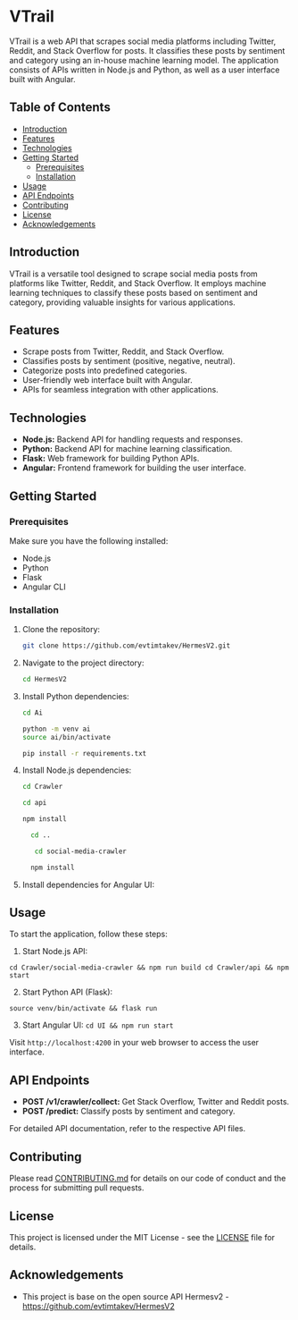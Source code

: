 # VTrail

VTrail is a web API that scrapes social media platforms including Twitter, Reddit, and Stack Overflow for posts. It classifies these posts by sentiment and category using an in-house machine learning model. The application consists of APIs written in Node.js and Python, as well as a user interface built with Angular.

## Table of Contents

- [Introduction](#introduction)
- [Features](#features)
- [Technologies](#technologies)
- [Getting Started](#getting-started)
  - [Prerequisites](#prerequisites)
  - [Installation](#installation)
- [Usage](#usage)
- [API Endpoints](#api-endpoints)
- [Contributing](#contributing)
- [License](#license)
- [Acknowledgements](#acknowledgements)

## Introduction

VTrail is a versatile tool designed to scrape social media posts from platforms like Twitter, Reddit, and Stack Overflow. It employs machine learning techniques to classify these posts based on sentiment and category, providing valuable insights for various applications.

## Features

- Scrape posts from Twitter, Reddit, and Stack Overflow.
- Classifies posts by sentiment (positive, negative, neutral).
- Categorize posts into predefined categories.
- User-friendly web interface built with Angular.
- APIs for seamless integration with other applications.

## Technologies

- **Node.js:** Backend API for handling requests and responses.
- **Python:** Backend API for machine learning classification.
- **Flask:** Web framework for building Python APIs.
- **Angular:** Frontend framework for building the user interface.

## Getting Started

### Prerequisites

Make sure you have the following installed:

- Node.js
- Python
- Flask
- Angular CLI

### Installation

1. Clone the repository:

    ```bash
    git clone https://github.com/evtimtakev/HermesV2.git
    ```

2. Navigate to the project directory:

    ```bash
    cd HermesV2
    ```

3. Install Python dependencies:

    ```bash
    cd Ai
    ```

    ```bash
   python -m venv ai
    source ai/bin/activate
    ```
   
    ```bash
    pip install -r requirements.txt
    ```

4. Install Node.js dependencies:
    ```bash
    cd Crawler
    ```

    ```bash
    cd api
    ```

    ```bash
    npm install
    ```

    ```bash
      cd ..
    ```
   ```bash
      cd social-media-crawler
    ```

    ```bash
      npm install
    ```

5. Install dependencies for Angular UI:


## Usage

To start the application, follow these steps:

1. Start Node.js API:

```cd Crawler/social-media-crawler && npm run build cd Crawler/api && npm start```


2. Start Python API (Flask):

```source venv/bin/activate && flask run```


3. Start Angular UI:
```cd UI && npm run start```


Visit `http://localhost:4200` in your web browser to access the user interface.

## API Endpoints

- **POST /v1/crawler/collect:** Get Stack Overflow, Twitter and Reddit posts.
- **POST /predict:** Classify posts by sentiment and category.

For detailed API documentation, refer to the respective API files.

## Contributing

Please read [CONTRIBUTING.md](CONTRIBUTING.md) for details on our code of conduct and the process for submitting pull requests.

## License

This project is licensed under the MIT License - see the [LICENSE](LICENSE) file for details.

## Acknowledgements

- This project is base on the open source API Hermesv2 - https://github.com/evtimtakev/HermesV2
